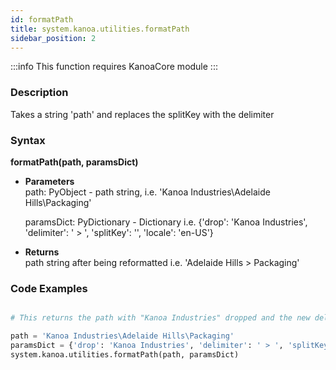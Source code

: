 ```yaml
---
id: formatPath
title: system.kanoa.utilities.formatPath
sidebar_position: 2
---
```


:::info
This function requires KanoaCore module
:::

### Description
Takes a string 'path' and replaces the splitKey with the delimiter 

### Syntax
**formatPath(path, paramsDict)**

- **Parameters**  
    path: PyObject - path string, i.e. 'Kanoa Industries\Adelaide Hills\Packaging'

    paramsDict: PyDictionary - Dictionary i.e. {'drop': 'Kanoa Industries', 'delimiter': ' > ', 'splitKey': '\', 'locale': 'en-US'}

- **Returns**  
    path string after being reformatted i.e. 'Adelaide Hills > Packaging'


### Code Examples

```py

# This returns the path with "Kanoa Industries" dropped and the new delimeter

path = 'Kanoa Industries\Adelaide Hills\Packaging'
paramsDict = {'drop': 'Kanoa Industries', 'delimiter': ' > ', 'splitKey' : '\\' }
system.kanoa.utilities.formatPath(path, paramsDict)


```